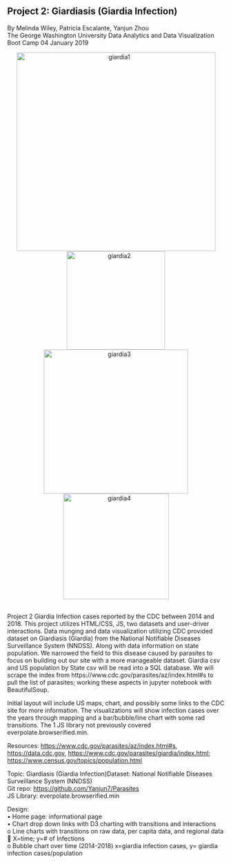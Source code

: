 ## Project 2: Giardiasis (Giardia Infection)
By Melinda Wiley, Patricia Escalante, Yanjun Zhou
<br>
The George Washington University Data Analytics and Data Visualization Boot Camp
04 January 2019
<br>
<p align="center">
<img width="461" alt="giardia1" src="https://user-images.githubusercontent.com/41865917/50729052-2e3e8700-1101-11e9-8c32-db152d1b875e.PNG">
<img width="228" alt="giardia2" src="https://user-images.githubusercontent.com/41865917/50729053-2e3e8700-1101-11e9-90ed-cccb0fa40fe3.PNG">
<img width="334" alt="giardia3" src="https://user-images.githubusercontent.com/41865917/50729054-2e3e8700-1101-11e9-807a-65a3d0cfb194.PNG">
<img width="245" alt="giardia4" src="https://user-images.githubusercontent.com/41865917/50729055-2e3e8700-1101-11e9-958d-a9dedf12bbab.PNG">

</p>

<br>
Project 2 Giardia Infection cases reported by the CDC between 2014 and 2018. This project utilizes HTML/CSS, JS, two datasets and user-driver interactions. Data munging and data visualization utilizing CDC provided dataset on Giardiasis (Giardia) from the National Notifiable Diseases Surveillance System (NNDSS). Along with data information on state population. We narrowed the field to this disease caused by parasites to focus on building out our site with a more manageable dataset. Giardia csv and US population by State csv will be read into a SQL database. We will scrape the index from https://www.cdc.gov/parasites/az/index.html#s to pull the list of parasites; working these aspects in jupyter notebook with BeautifulSoup. <br>

Initial layout will include US maps, chart, and possibly some links to the CDC site for more information. The visualizations will show infection cases over the years through mapping and a bar/bubble/line chart with some rad transitions. The 1 JS library not previously covered everpolate.browserified.min. <br>

Resources: https://www.cdc.gov/parasites/az/index.html#s, https://data.cdc.gov, https://www.cdc.gov/parasites/giardia/index.html; 
https://www.census.gov/topics/population.html <br>

Topic: Giardiasis (Giardia Infection)Dataset: National Notifiable Diseases Surveillance System (NNDSS)<br>
Git repo: https://github.com/Yanjun7/Parasites <br>
JS Library: everpolate.browserified.min<br>

Design: <br>
•	Home page: informational page<br>
•	Chart drop down links with D3 charting with transitions and interactions <br>
o	Line charts with transitions on raw data, per capita data, and regional data
	X=time; y=# of Infections<br>
o	Bubble chart over time (2014-2018) x=giardia infection cases, y= giardia infection cases/population



    

